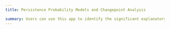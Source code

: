 ```yaml
---
title: Persistence Probability Models and Changepoint Analysis

summary: Users can use this app to identify the significant explanatory variables and the trends of the species during a span of years. The app would use truncated count models with log linear regression and zero inflation probability models with logistic regression. This app enables users to identify the significant changes in abundance level using Bayesian changepoint methods. Species persistence models in both spatial and temporal scales are used to identify the significant predictors for species count data while considering zero inflation models and detect significant changes in species abundance level using changepoint analysis. You can see a tutorial video of the app from [Video](https://www.youtube.com/watch?v=cX_uNPx7UOQ&t=1s) and you can access the Github repository to follow the installation instructions from [Github](https://github.com/uwijewardhana/PPMCA/).
---
```

